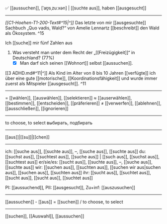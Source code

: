 ✅ [[aussuchen]], [ˈaʊ̯sˌzuːxən] | [[suchte aus]], haben [[ausgesucht]]

---

_[[C1-Hoehen-T1-200-Text#^15|^]]_ Das letzte von mir [[ausgesuchte]] Sachbuch „Quo vadis, Wald?“ von Amelie Lennartz [[beschreibt]] den Wald als Ökosystem. ^15

Ich [[suche]] mir fünf Zahlen aus

1. Was versteht man unter dem Recht der „[[Freizügigkeit]]“ in Deutschland? (77%)
   - [x] Man darf sich seinen [[Wohnort]] selbst [[aussuchen]].

[[3 ADHD.md#^11|^]] Als Kind im Alter von 8 bis 10 Jahren [[verfügte]] ich über eine gute [[motorische]], [[Koordinationsfähigkeit]] und wurde immer zuerst als Mitspieler [[ausgesucht]]. ^11

---

= [[wählen]], [[auswählen]], [[selektieren]]
≈ [[auserwählen]], [[bestimmen]], [[entscheiden]], [[präferieren]]
≠ [[verwerfen]], [[ablehnen]], [[ausschließen]], [[ignorieren]]

---

to choose, to select
выбирать, подбирать

---

[[aus]]|[[su]]|[[chen]]

---

ich: [[suche aus]], [[suchte aus]], –, [[suche aus]], [[suchte aus]]
du: [[suchst aus]], [[suchtest aus]], [[suche aus]] | [[such aus]], [[suchst aus]], [[suchtest aus]]
er/sie/es: [[sucht aus]], [[suchte aus]], –, [[suche aus]], [[suchte aus]]
wir: [[suchen aus]], [[suchten aus]], [[suchen wir aus|suchen aus]], [[suchen aus]], [[suchten aus]]
ihr: [[sucht aus]], [[suchtet aus]], [[sucht aus]], [[sucht aus]], [[suchtet aus]]

PI: [[aussuchend]], PII: [[ausgesucht]], Zu+inf: [[auszusuchen]]

---

[[aussuchen]] - [[aus]] = [[suchen]] / to choose, to select

---

[[suchen]], [[Auswahl]], [[aussuchen]]
